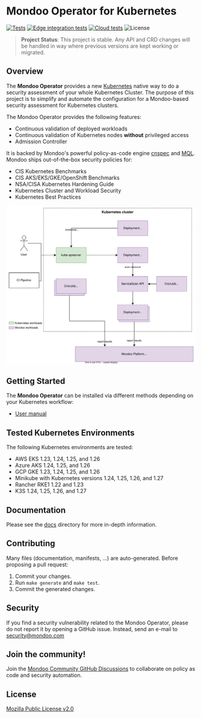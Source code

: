 # Mondoo Operator for Kubernetes

[![Tests](https://github.com/mondoohq/mondoo-operator/actions/workflows/tests.yaml/badge.svg)](https://github.com/mondoohq/mondoo-operator/actions/workflows/tests.yaml)
[![Edge integration tests](https://github.com/mondoohq/mondoo-operator/actions/workflows/edge-integration-tests.yaml/badge.svg)](https://github.com/mondoohq/mondoo-operator/actions/workflows/edge-integration-tests.yaml)
[![Cloud tests](https://github.com/mondoohq/mondoo-operator/actions/workflows/cloud-tests.yaml/badge.svg)](https://github.com/mondoohq/mondoo-operator/actions/workflows/cloud-tests.yaml)
![License](https://img.shields.io/github/license/mondoohq/mondoo-operator)

> **Project Status**: This project is stable. Any API and CRD changes will be handled in way where previous versions are kept working or migrated.

## Overview

The **Mondoo Operator** provides a new [Kubernetes](https://kubernetes.io/) native way to do a security assessment of your whole Kubernetes Cluster. The purpose of this project is to simplify and automate the configuration for a Mondoo-based security assessment for Kubernetes clusters.

The Mondoo Operator provides the following features:

- Continuous validation of deployed workloads
- Continuous validation of Kubernetes nodes **without** privileged access
- Admission Controller

It is backed by Mondoo's powerful policy-as-code engine [cnspec](https://mondoo.com/docs/cnspec/cnspec-about/) and [MQL](https://mondoo.com/docs/mql/resources/). Mondoo ships out-of-the-box security policies for:

- CIS Kubernetes Benchmarks
- CIS AKS/EKS/GKE/OpenShift Benchmarks
- NSA/CISA Kubernetes Hardening Guide
- Kubernetes Cluster and Workload Security
- Kubernetes Best Practices

![Architecture](docs/img/architecture.svg)

## Getting Started

The **Mondoo Operator** can be installed via different methods depending on your Kubernetes workflow:

- [User manual](docs/user-manual.md)

## Tested Kubernetes Environments

The following Kubernetes environments are tested:

- AWS EKS 1.23, 1.24, 1.25, and 1.26
- Azure AKS 1.24, 1.25, and 1.26
- GCP GKE 1.23, 1.24, 1.25, and 1.26
- Minikube with Kubernetes versions 1.24, 1.25, 1.26, and 1.27
- Rancher RKE1 1.22 and 1.23
- K3S 1.24, 1.25, 1.26, and 1.27

## Documentation

Please see the [docs](/docs) directory for more in-depth information.

## Contributing

Many files (documentation, manifests, ...) are auto-generated. Before proposing a pull request:

1. Commit your changes.
2. Run `make generate` and `make test`.
3. Commit the generated changes.

## Security

If you find a security vulnerability related to the Mondoo Operator, please do not report it by opening a GitHub issue. Instead, send an e-mail to [security@mondoo.com](mailto:security@mondoo.com)

## Join the community!

Join the [Mondoo Community GitHub Discussions](https://github.com/orgs/mondoohq/discussions) to collaborate on policy as code and security automation.

## License

[Mozilla Public License v2.0](https://github.com/mondoohq/mondoo-operator/blob/main/LICENSE)
